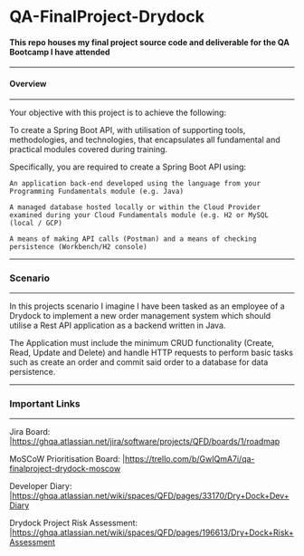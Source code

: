 # QA-FinalProject-Drydock

#### This repo houses my final project source code and deliverable for the QA Bootcamp I have attended
---

#### Overview
---
Your objective with this project is to achieve the following:

To create a Spring Boot API, with utilisation of supporting tools, methodologies, and technologies, that encapsulates all fundamental and practical modules covered during training.

Specifically, you are required to create a Spring Boot API using:

    An application back-end developed using the language from your Programming Fundamentals module (e.g. Java)
    
    A managed database hosted locally or within the Cloud Provider examined during your Cloud Fundamentals module (e.g. H2 or MySQL (local / GCP)
    
    A means of making API calls (Postman) and a means of checking persistence (Workbench/H2 console)
    
---

### Scenario
---
In this projects scenario I imagine I have been tasked as an employee of a Drydock to implement a new order management system which should utilise a Rest API application as a backend written in Java.

The Application must include the minimum CRUD functionality (Create, Read, Update and Delete) and handle HTTP requests to perform basic tasks such as create an order and commit said order to a database for data persistence. 


---
### Important Links
---
Jira Board:       |https://ghqa.atlassian.net/jira/software/projects/QFD/boards/1/roadmap

MoSCoW Prioritisation Board:        |https://trello.com/b/GwIQmA7i/qa-finalproject-drydock-moscow

Developer Diary:                    |https://ghqa.atlassian.net/wiki/spaces/QFD/pages/33170/Dry+Dock+Dev+Diary

Drydock Project Risk Assessment:    |https://ghqa.atlassian.net/wiki/spaces/QFD/pages/196613/Dry+Dock+Risk+Assessment

